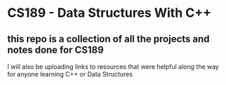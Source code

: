 # CS189 - Data Structures With C++
## this repo is a collection of all the projects and notes done for CS189

I will also be uploading links to resources that were helpful along the way for anyone learning C++ or Data Structures
